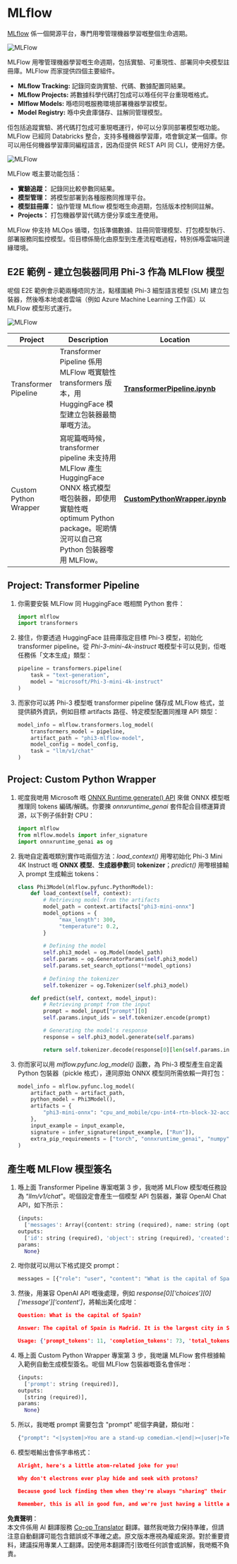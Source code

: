 <!--
CO_OP_TRANSLATOR_METADATA:
{
  "original_hash": "f61c383bbf0c3dac97e43f833c258731",
  "translation_date": "2025-05-08T05:35:23+00:00",
  "source_file": "md/02.Application/01.TextAndChat/Phi3/E2E_Phi-3-MLflow.md",
  "language_code": "hk"
}
-->
# MLflow

[MLflow](https://mlflow.org/) 係一個開源平台，專門用嚟管理機器學習嘅整個生命週期。

![MLFlow](../../../../../../translated_images/MlFlowmlops.ed16f47809d74d9ac0407bf43985ec022ad01f3d970083e465326951e43b2e01.hk.png)

MLFlow 用嚟管理機器學習嘅生命週期，包括實驗、可重現性、部署同中央模型註冊庫。MLFlow 而家提供四個主要組件。

- **MLflow Tracking:** 記錄同查詢實驗、代碼、數據配置同結果。
- **MLflow Projects:** 將數據科學代碼打包成可以喺任何平台重現嘅格式。
- **Mlflow Models:** 喺唔同嘅服務環境部署機器學習模型。
- **Model Registry:** 喺中央倉庫儲存、註解同管理模型。

佢包括追蹤實驗、將代碼打包成可重現嘅運行，仲可以分享同部署模型嘅功能。MLFlow 已經同 Databricks 整合，支持多種機器學習庫，唔會鎖定某一個庫。你可以用任何機器學習庫同編程語言，因為佢提供 REST API 同 CLI，使用好方便。

![MLFlow](../../../../../../translated_images/MLflow2.5a22eb718f6311d16f1a1952a047dc6b9e392649f1e0fc7bc3c3dcd65e3af07c.hk.png)

MLFlow 嘅主要功能包括：

- **實驗追蹤：** 記錄同比較參數同結果。
- **模型管理：** 將模型部署到各種服務同推理平台。
- **模型註冊庫：** 協作管理 MLflow 模型嘅生命週期，包括版本控制同註解。
- **Projects：** 打包機器學習代碼方便分享或生產使用。

MLFlow 仲支持 MLOps 循環，包括準備數據、註冊同管理模型、打包模型執行、部署服務同監控模型。佢目標係簡化由原型到生產流程嘅過程，特別係喺雲端同邊緣環境。

## E2E 範例 - 建立包裝器同用 Phi-3 作為 MLFlow 模型

呢個 E2E 範例會示範兩種唔同方法，點樣圍繞 Phi-3 細型語言模型 (SLM) 建立包裝器，然後喺本地或者雲端（例如 Azure Machine Learning 工作區）以 MLFlow 模型形式運行。

![MLFlow](../../../../../../translated_images/MlFlow1.fd745e47dbd3fecfee254096d496cdf1cb3e1789184f9efcead9c2a96e5a979b.hk.png)

| Project | Description | Location |
| ------------ | ----------- | -------- |
| Transformer Pipeline | Transformer Pipeline 係用 MLFlow 嘅實驗性 transformers 版本，用 HuggingFace 模型建立包裝器最簡單嘅方法。 | [**TransformerPipeline.ipynb**](../../../../../../code/06.E2E/E2E_Phi-3-MLflow_TransformerPipeline.ipynb) |
| Custom Python Wrapper | 寫呢篇嘅時候，transformer pipeline 未支持用 MLFlow 產生 HuggingFace ONNX 格式模型嘅包裝器，即使用實驗性嘅 optimum Python package。呢啲情況可以自己寫 Python 包裝器嚟用 MLFlow。 | [**CustomPythonWrapper.ipynb**](../../../../../../code/06.E2E/E2E_Phi-3-MLflow_CustomPythonWrapper.ipynb) |

## Project: Transformer Pipeline

1. 你需要安裝 MLFlow 同 HuggingFace 嘅相關 Python 套件：

    ``` Python
    import mlflow
    import transformers
    ```

2. 接住，你要透過 HuggingFace 註冊庫指定目標 Phi-3 模型，初始化 transformer pipeline。從 _Phi-3-mini-4k-instruct_ 嘅模型卡可以見到，佢嘅任務係「文本生成」類型：

    ``` Python
    pipeline = transformers.pipeline(
        task = "text-generation",
        model = "microsoft/Phi-3-mini-4k-instruct"
    )
    ```

3. 而家你可以將 Phi-3 模型嘅 transformer pipeline 儲存成 MLFlow 格式，並提供額外資訊，例如目標 artifacts 路徑、特定模型配置同推理 API 類型：

    ``` Python
    model_info = mlflow.transformers.log_model(
        transformers_model = pipeline,
        artifact_path = "phi3-mlflow-model",
        model_config = model_config,
        task = "llm/v1/chat"
    )
    ```

## Project: Custom Python Wrapper

1. 呢度我哋用 Microsoft 嘅 [ONNX Runtime generate() API](https://github.com/microsoft/onnxruntime-genai) 來做 ONNX 模型嘅推理同 tokens 編碼/解碼。你要揀 _onnxruntime_genai_ 套件配合目標運算資源，以下例子係針對 CPU：

    ``` Python
    import mlflow
    from mlflow.models import infer_signature
    import onnxruntime_genai as og
    ```

1. 我哋自定義嘅類別實作咗兩個方法：_load_context()_ 用嚟初始化 Phi-3 Mini 4K Instruct 嘅 **ONNX 模型**、**生成器參數**同 **tokenizer**；_predict()_ 用嚟根據輸入 prompt 生成輸出 tokens：

    ``` Python
    class Phi3Model(mlflow.pyfunc.PythonModel):
        def load_context(self, context):
            # Retrieving model from the artifacts
            model_path = context.artifacts["phi3-mini-onnx"]
            model_options = {
                 "max_length": 300,
                 "temperature": 0.2,         
            }
        
            # Defining the model
            self.phi3_model = og.Model(model_path)
            self.params = og.GeneratorParams(self.phi3_model)
            self.params.set_search_options(**model_options)
            
            # Defining the tokenizer
            self.tokenizer = og.Tokenizer(self.phi3_model)
    
        def predict(self, context, model_input):
            # Retrieving prompt from the input
            prompt = model_input["prompt"][0]
            self.params.input_ids = self.tokenizer.encode(prompt)
    
            # Generating the model's response
            response = self.phi3_model.generate(self.params)
    
            return self.tokenizer.decode(response[0][len(self.params.input_ids):])
    ```

1. 你而家可以用 _mlflow.pyfunc.log_model()_ 函數，為 Phi-3 模型產生自定義 Python 包裝器（pickle 格式），連同原始 ONNX 模型同所需依賴一齊打包：

    ``` Python
    model_info = mlflow.pyfunc.log_model(
        artifact_path = artifact_path,
        python_model = Phi3Model(),
        artifacts = {
            "phi3-mini-onnx": "cpu_and_mobile/cpu-int4-rtn-block-32-acc-level-4",
        },
        input_example = input_example,
        signature = infer_signature(input_example, ["Run"]),
        extra_pip_requirements = ["torch", "onnxruntime_genai", "numpy"],
    )
    ```

## 產生嘅 MLFlow 模型簽名

1. 喺上面 Transformer Pipeline 專案嘅第 3 步，我哋將 MLFlow 模型嘅任務設為 “_llm/v1/chat_”。呢個設定會產生一個模型 API 包裝器，兼容 OpenAI Chat API，如下所示：

    ``` Python
    {inputs: 
      ['messages': Array({content: string (required), name: string (optional), role: string (required)}) (required), 'temperature': double (optional), 'max_tokens': long (optional), 'stop': Array(string) (optional), 'n': long (optional), 'stream': boolean (optional)],
    outputs: 
      ['id': string (required), 'object': string (required), 'created': long (required), 'model': string (required), 'choices': Array({finish_reason: string (required), index: long (required), message: {content: string (required), name: string (optional), role: string (required)} (required)}) (required), 'usage': {completion_tokens: long (required), prompt_tokens: long (required), total_tokens: long (required)} (required)],
    params: 
      None}
    ```

1. 咁你就可以用以下格式提交 prompt：

    ``` Python
    messages = [{"role": "user", "content": "What is the capital of Spain?"}]
    ```

1. 然後，用兼容 OpenAI API 嘅後處理，例如 _response[0][‘choices’][0][‘message’][‘content’]_，將輸出美化成咁：

    ``` JSON
    Question: What is the capital of Spain?
    
    Answer: The capital of Spain is Madrid. It is the largest city in Spain and serves as the political, economic, and cultural center of the country. Madrid is located in the center of the Iberian Peninsula and is known for its rich history, art, and architecture, including the Royal Palace, the Prado Museum, and the Plaza Mayor.
    
    Usage: {'prompt_tokens': 11, 'completion_tokens': 73, 'total_tokens': 84}
    ```

1. 喺上面 Custom Python Wrapper 專案第 3 步，我哋讓 MLFlow 套件根據輸入範例自動生成模型簽名。呢個 MLFlow 包裝器嘅簽名會係咁：

    ``` Python
    {inputs: 
      ['prompt': string (required)],
    outputs: 
      [string (required)],
    params: 
      None}
    ```

1. 所以，我哋嘅 prompt 需要包含 "prompt" 呢個字典鍵，類似咁：

    ``` Python
    {"prompt": "<|system|>You are a stand-up comedian.<|end|><|user|>Tell me a joke about atom<|end|><|assistant|>",}
    ```

1. 模型嘅輸出會係字串格式：

    ``` JSON
    Alright, here's a little atom-related joke for you!
    
    Why don't electrons ever play hide and seek with protons?
    
    Because good luck finding them when they're always "sharing" their electrons!
    
    Remember, this is all in good fun, and we're just having a little atomic-level humor!
    ```

**免責聲明**：  
本文件係用 AI 翻譯服務 [Co-op Translator](https://github.com/Azure/co-op-translator) 翻譯。雖然我哋致力保持準確，但請注意自動翻譯可能包含錯誤或不準確之處。原文版本應視為權威來源。對於重要資料，建議採用專業人工翻譯。因使用本翻譯而引致嘅任何誤會或誤解，我哋概不負責。